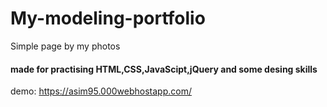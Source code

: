 # My-modeling-portfolio
Simple page by my photos 

#### made for practising HTML,CSS,JavaScipt,jQuery and some desing skills

demo: https://asim95.000webhostapp.com/
